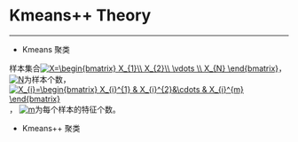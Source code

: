# Kmeans++ Theory
-------------


+ Kmeans 聚类

样本集合<a href="http://www.codecogs.com/eqnedit.php?latex=X=\begin{bmatrix}&space;X_{1}\\&space;X_{2}\\&space;\vdots&space;\\&space;X_{N}&space;\end{bmatrix}" target="_blank"><img src="http://latex.codecogs.com/gif.latex?X=\begin{bmatrix}&space;X_{1}\\&space;X_{2}\\&space;\vdots&space;\\&space;X_{N}&space;\end{bmatrix}" title="X=\begin{bmatrix} X_{1}\\ X_{2}\\ \vdots \\ X_{N} \end{bmatrix}" /></a>， <a href="http://www.codecogs.com/eqnedit.php?latex=N" target="_blank"><img src="http://latex.codecogs.com/gif.latex?N" title="N" /></a>为样本个数，<a href="http://www.codecogs.com/eqnedit.php?latex=X_{i}=\begin{bmatrix}&space;X_{i}^{1}&space;&&space;X_{i}^{2}&\cdots&space;&&space;X_{i}^{m}&space;\end{bmatrix}" target="_blank"><img src="http://latex.codecogs.com/gif.latex?X_{i}=\begin{bmatrix}&space;X_{i}^{1}&space;&&space;X_{i}^{2}&\cdots&space;&&space;X_{i}^{m}&space;\end{bmatrix}" title="X_{i}=\begin{bmatrix} X_{i}^{1} & X_{i}^{2}&\cdots & X_{i}^{m} \end{bmatrix}" /></a>， <a href="http://www.codecogs.com/eqnedit.php?latex=m" target="_blank"><img src="http://latex.codecogs.com/gif.latex?m" title="m" /></a>为每个样本的特征个数。



+ Kmeans++ 聚类
